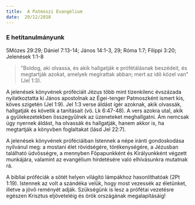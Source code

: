 ```yaml
---
title:  A Patmoszi Evangélium
date:  29/12/2018
---
```


### E hetitanulmányunk
5Mózes 29:29; Dániel 7:13-14; János 14:1-3, 29; Róma 1:7; Filippi 3:20; Jelenések 1:1-8

> <p></p>
> "Boldog, aki olvassa, és akik hallgatják e prófétálásnak beszédeit, és megtartják azokat, amelyek megírattak abban; mert az idõ közel van" (Jel 1:3).

A jelenések könyvének próféciáit Jézus több mint tizenkilenc évszázada nyilatkoztatta ki János apostolnak az Égei-tenger Patmoszként ismert kis, köves szigetén (Jel 1:9). Jel 1:3 verse áldást ígér azoknak, akik olvassák, hallgatják és követik a tanításait (vö. Lk 6:47-48). A vers azokra utal, akik a gyülekezetekben összegyûlnek az üzeneteket meghallgatni. Ám nemcsak úgy nyernek áldást, ha olvassák és hallgatják, hanem akkor is, ha megtartják a könyvben foglaltakat (lásd Jel 22:7).

A jelenések könyvének próféciáiban Istennek a népe iránti gondoskodása nyilvánul meg: a mostani élet rövidségére, törékenységére, a Jézusban található üdvösségre, a mennyben Fõpapunkként és Királyunkként végzett munkájára, valamint az evangélium hirdetésére való elhívásunkra mutatnak rá.

A bibliai próféciák a sötét helyen világító lámpákhoz hasonlíthatóak (2Pt 1:19). Istennek az volt a szándéka velük, hogy most vezessék az életünket, illetve a jövõ reményét adják. Szükségünk is lesz a prófétai vezetésre egészen Krisztus eljöveteléig és örök országának megalapításáig!